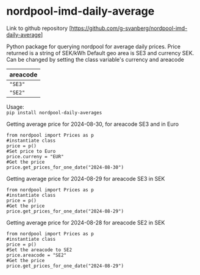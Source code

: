 # nordpool-imd-daily-average

Link to github repository [https://github.com/g-svanberg/nordpool-imd-daily-average]

Python package for querying nordpool for average daily prices.
Price returned is a string of SEK/kWh
Default geo area is SE3 and currency SEK.
Can be changed by setting the class variable's currency and areacode

| areacode          |
| ----------------- |
| `"SE3"`           | 
| `"SE2"`           | 

Usage:  
`pip install nordpool-daily-averages`  

Getting average price for 2024-08-30, for areacode SE3 and in Euro  

~~~
from nordpool import Prices as p
#instantiate class
price = p()
#Set price to Euro
price.curreny = "EUR"
#Get the price
price.get_prices_for_one_date("2024-08-30")
~~~

Getting average price for 2024-08-29 for areacode SE3 in SEK  

~~~
from nordpool import Prices as p
#instantiate class
price = p()
#Get the price
price.get_prices_for_one_date("2024-08-29")
~~~

Getting average price for 2024-08-28 for areacode SE2 in SEK  

~~~
from nordpool import Prices as p
#instantiate class
price = p()
#Set the areacode to SE2
price.areacode = "SE2"
#Get the price
price.get_prices_for_one_date("2024-08-29")
~~~
